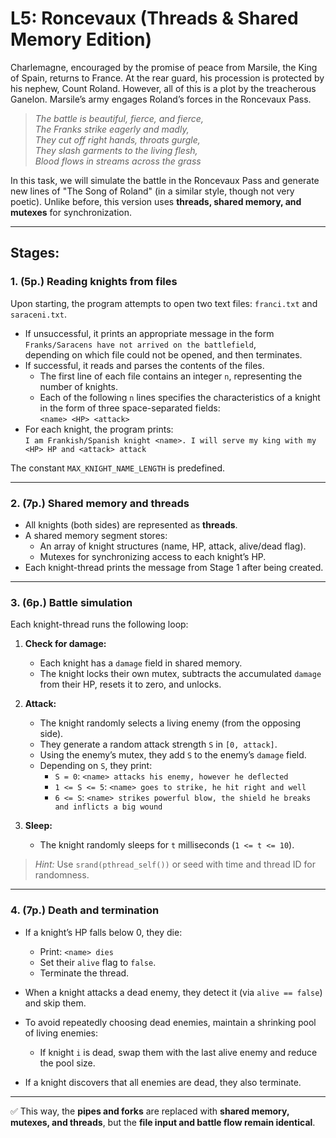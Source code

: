 # L5: Roncevaux (Threads & Shared Memory Edition)

Charlemagne, encouraged by the promise of peace from Marsile, the King of Spain, returns to France. At the rear guard, his procession is protected by his nephew, Count Roland. However, all of this is a plot by the treacherous Ganelon. Marsile’s army engages Roland’s forces in the Roncevaux Pass.

> _The battle is beautiful, fierce, and fierce,_  
> _The Franks strike eagerly and madly,_  
> _They cut off right hands, throats gurgle,_  
> _They slash garments to the living flesh,_  
> _Blood flows in streams across the grass_

In this task, we will simulate the battle in the Roncevaux Pass and generate new lines of "The Song of Roland" (in a similar style, though not very poetic). Unlike before, this version uses **threads, shared memory, and mutexes** for synchronization.

---

## Stages:

### 1. **(5p.) Reading knights from files**

Upon starting, the program attempts to open two text files: `franci.txt` and `saraceni.txt`.

- If unsuccessful, it prints an appropriate message in the form  
  `Franks/Saracens have not arrived on the battlefield`,  
  depending on which file could not be opened, and then terminates.
- If successful, it reads and parses the contents of the files.
  - The first line of each file contains an integer `n`, representing the number of knights.
  - Each of the following `n` lines specifies the characteristics of a knight in the form of three space-separated fields:  
    `<name> <HP> <attack>`
- For each knight, the program prints:  
  `I am Frankish/Spanish knight <name>. I will serve my king with my <HP> HP and <attack> attack`

The constant `MAX_KNIGHT_NAME_LENGTH` is predefined.

---

### 2. **(7p.) Shared memory and threads**

- All knights (both sides) are represented as **threads**.
- A shared memory segment stores:
  - An array of knight structures (name, HP, attack, alive/dead flag).
  - Mutexes for synchronizing access to each knight’s HP.
- Each knight-thread prints the message from Stage 1 after being created.

---

### 3. **(6p.) Battle simulation**

Each knight-thread runs the following loop:

1. **Check for damage:**

   - Each knight has a `damage` field in shared memory.
   - The knight locks their own mutex, subtracts the accumulated `damage` from their HP, resets it to zero, and unlocks.

2. **Attack:**

   - The knight randomly selects a living enemy (from the opposing side).
   - They generate a random attack strength `S` in `[0, attack]`.
   - Using the enemy’s mutex, they add `S` to the enemy’s `damage` field.
   - Depending on `S`, they print:
     - `S = 0`: `<name> attacks his enemy, however he deflected`
     - `1 <= S <= 5`: `<name> goes to strike, he hit right and well`
     - `6 <= S`: `<name> strikes powerful blow, the shield he breaks and inflicts a big wound`

3. **Sleep:**
   - The knight randomly sleeps for `t` milliseconds (`1 <= t <= 10`).

> _Hint:_ Use `srand(pthread_self())` or seed with time and thread ID for randomness.

---

### 4. **(7p.) Death and termination**

- If a knight’s HP falls below 0, they die:

  - Print: `<name> dies`
  - Set their `alive` flag to `false`.
  - Terminate the thread.

- When a knight attacks a dead enemy, they detect it (via `alive == false`) and skip them.
- To avoid repeatedly choosing dead enemies, maintain a shrinking pool of living enemies:
  - If knight `i` is dead, swap them with the last alive enemy and reduce the pool size.
- If a knight discovers that all enemies are dead, they also terminate.

---

✅ This way, the **pipes and forks** are replaced with **shared memory, mutexes, and threads**, but the **file input and battle flow remain identical**.
